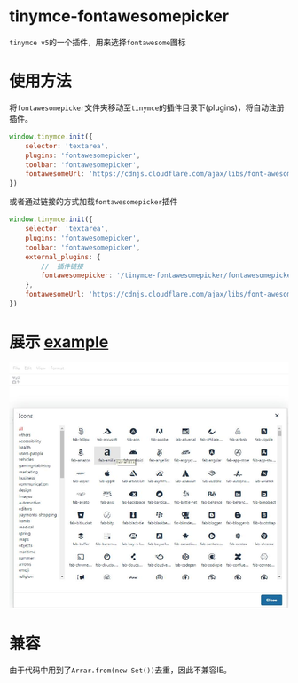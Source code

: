 # tinymce-fontawesomepicker
`tinymce v5`的一个插件，用来选择`fontawesome`图标

# 使用方法
将`fontawesomepicker`文件夹移动至`tinymce`的插件目录下(plugins)，将自动注册插件。
```js
window.tinymce.init({
    selector: 'textarea',
    plugins: 'fontawesomepicker',
    toolbar: 'fontawesomepicker',
    fontawesomeUrl: 'https://cdnjs.cloudflare.com/ajax/libs/font-awesome/5.13.0/css/all.min.css'
})
```
或者通过链接的方式加载`fontawesomepicker`插件
```js
window.tinymce.init({
    selector: 'textarea',
    plugins: 'fontawesomepicker',
    toolbar: 'fontawesomepicker',
    external_plugins: {
        //  插件链接
        fontawesomepicker: '/tinymce-fontawesomepicker/fontawesomepicker/plugin.js'
    },
    fontawesomeUrl: 'https://cdnjs.cloudflare.com/ajax/libs/font-awesome/5.13.0/css/all.min.css'
})
```

# 展示 [example](http://gitpages.wo2.me/tinymce-fontawesomepicker/)
![image](20200520140904.jpg)

# 兼容
由于代码中用到了`Arrar.from(new Set())`去重，因此不兼容IE。
